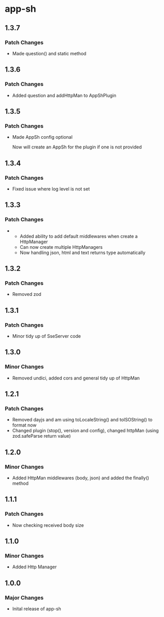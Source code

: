 # app-sh

## 1.3.7

### Patch Changes

- Made question() and static method

## 1.3.6

### Patch Changes

- Added question and addHttpMan to AppShPlugin

## 1.3.5

### Patch Changes

- Made AppSh config optional

  Now will create an AppSh for the plugin if one is not provided

## 1.3.4

### Patch Changes

- Fixed issue where log level is not set

## 1.3.3

### Patch Changes

- - Added ability to add default middlewares when create a HttpManager
  - Can now create multiple HttpManagers
  - Now handling json, html and text returns type automatically

## 1.3.2

### Patch Changes

- Removed zod

## 1.3.1

### Patch Changes

- Minor tidy up of SseServer code

## 1.3.0

### Minor Changes

- Removed undici, added cors and general tidy up of HttpMan

## 1.2.1

### Patch Changes

- Removed dayjs and am using toLocaleString() and toISOString() to format now
- Changed plugin (stop(), version and config), changed httpMan (using zod.safeParse return value)

## 1.2.0

### Minor Changes

- Added HttpMan middlewares (body, json) and added the finally() method

## 1.1.1

### Patch Changes

- Now checking received body size

## 1.1.0

### Minor Changes

- Added Http Manager

## 1.0.0

### Major Changes

- Inital release of app-sh
